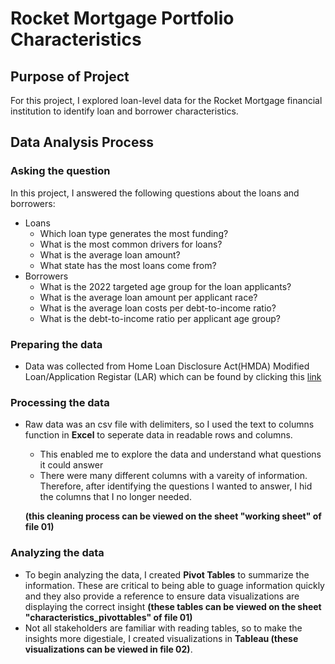 # Rocket Mortgage Portfolio Characteristics

## Purpose of Project

For this project, I explored loan-level data for the Rocket Mortgage financial institution to identify loan and borrower characteristics. 

## Data Analysis Process

### Asking the question

In this project, I answered the following questions about the loans and borrowers:

- Loans  
  - Which loan type generates the most funding?  
  - What is the most common drivers for loans?  
  - What is the average loan amount?
  - What state has the most loans come from?
- Borrowers
  - What is the 2022 targeted age group for the loan applicants?
  - What is the average loan amount per applicant race?
  - What is the average loan costs per debt-to-income ratio?
  - What is the debt-to-income ratio per applicant age group?

### Preparing the data

- Data was collected from Home Loan Disclosure Act(HMDA) Modified Loan/Application Registar (LAR) which can be found by clicking this [link](https://ffiec.cfpb.gov/data-publication/modified-lar/2022)

### Processing the data  

- Raw data was an csv file with delimiters, so I used the text to columns function in **Excel** to seperate data in readable rows and columns.
  - This enabled me to explore the data and understand what questions it could answer
  - There were many different columns with a vareity of information. Therefore, after identifying the questions I wanted to answer, I hid the columns that I no longer needed.  
  
  **(this cleaning process can be viewed on the sheet "working sheet" of file 01)**
 
### Analyzing the data

- To begin analyzing the data, I created **Pivot Tables** to summarize the information. These are critical to being able to guage information quickly and they also provide a reference to ensure data visualizations are displaying the correct insight **(these tables can be viewed on the sheet "characteristics_pivottables" of file 01)**  
- Not all stakeholders are familiar with reading tables, so to make the insights more digestiale, I created visualizations in **Tableau (these visualizations can be viewed in file 02)**.
